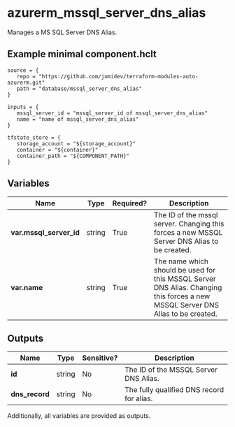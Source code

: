 # azurerm_mssql_server_dns_alias

Manages a MS SQL Server DNS Alias.

## Example minimal component.hclt

```hcl
source = {
   repo = "https://github.com/jumidev/terraform-modules-auto-azurerm.git" 
   path = "database/mssql_server_dns_alias" 
}

inputs = {
   mssql_server_id = "mssql_server_id of mssql_server_dns_alias" 
   name = "name of mssql_server_dns_alias" 
}

tfstate_store = {
   storage_account = "${storage_account}" 
   container = "${container}" 
   container_path = "${COMPONENT_PATH}" 
}

```

## Variables

| Name | Type | Required? |  Description |
| ---- | ---- | --------- |  ----------- |
| **var.mssql_server_id** | string | True | The ID of the mssql server. Changing this forces a new MSSQL Server DNS Alias to be created. | 
| **var.name** | string | True | The name which should be used for this MSSQL Server DNS Alias. Changing this forces a new MSSQL Server DNS Alias to be created. | 



## Outputs

| Name | Type | Sensitive? | Description |
| ---- | ---- | --------- | --------- |
| **id** | string | No  | The ID of the MSSQL Server DNS Alias. | 
| **dns_record** | string | No  | The fully qualified DNS record for alias. | 

Additionally, all variables are provided as outputs.
